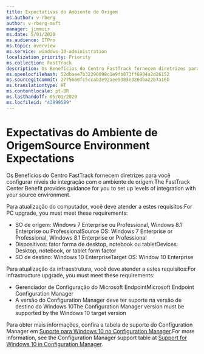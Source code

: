 ```yaml
---
title: Expectativas do Ambiente de Origem
ms.author: v-rberg
author: v-rberg-msft
manager: jimmuir
ms.date: 5/01/2020
ms.audience: ITPro
ms.topic: overview
ms.service: windows-10-administration
localization_priority: Priority
ms.collection: FastTrack
description: Os Benefícios do Centro FastTrack fornecem diretrizes para você configurar níveis de integração com o ambiente de origem para a implantação do Windows 10.
ms.openlocfilehash: 52dbaee7b32290098c1e9fb873ff6984a2d26152
ms.sourcegitcommit: 2775660fc5ccab2e92aee9383e326dba22b7a16b
ms.translationtype: HT
ms.contentlocale: pt-BR
ms.lasthandoff: 05/01/2020
ms.locfileid: "43999589"
---
```

# <a name="source-environment-expectations"></a><span data-ttu-id="221ee-103">Expectativas do Ambiente de Origem</span><span class="sxs-lookup"><span data-stu-id="221ee-103">Source Environment Expectations</span></span>

<span data-ttu-id="221ee-104">Os Benefícios do Centro FastTrack fornecem diretrizes para você configurar níveis de integração com o ambiente de origem.</span><span class="sxs-lookup"><span data-stu-id="221ee-104">The FastTrack Center Benefit provides guidance for you to set up levels of integration with your source environment.</span></span>
  
<span data-ttu-id="221ee-105">Para atualização do computador, você deve atender a estes requisitos:</span><span class="sxs-lookup"><span data-stu-id="221ee-105">For PC upgrade, you must meet these requirements:</span></span>

- <span data-ttu-id="221ee-106">SO de origem: Windows 7 Enterprise ou Professional, Windows 8.1 Enterprise ou Professional</span><span class="sxs-lookup"><span data-stu-id="221ee-106">Source OS: Windows 7 Enterprise or Professional, Windows 8.1 Enterprise or Professional</span></span>
- <span data-ttu-id="221ee-107">Dispositivos: fator forma de desktop, notebook ou tablet</span><span class="sxs-lookup"><span data-stu-id="221ee-107">Devices: Desktop, notebook, or tablet form factor</span></span>
- <span data-ttu-id="221ee-108">SO de destino: Windows 10 Enterprise</span><span class="sxs-lookup"><span data-stu-id="221ee-108">Target OS: Window 10 Enterprise</span></span>

<span data-ttu-id="221ee-109">Para atualização da infraestrutura, você deve atender a estes requisitos:</span><span class="sxs-lookup"><span data-stu-id="221ee-109">For infrastructure upgrade, you must meet these requirements:</span></span>   

- <span data-ttu-id="221ee-110">Gerenciador de Configuração do Microsoft Endpoint</span><span class="sxs-lookup"><span data-stu-id="221ee-110">Microsoft Endpoint Configuration Manager</span></span>  
- <span data-ttu-id="221ee-111">A versão do Configuration Manager deve ter suporte na versão de destino do Windows 10</span><span class="sxs-lookup"><span data-stu-id="221ee-111">The Configuration Manager version must be supported by the Windows 10 target version</span></span>

<span data-ttu-id="221ee-112">Para obter mais informações, confira a tabela de suporte do Configuration Manager em [Suporte para Windows 10 no Configuration Manager](https://docs.microsoft.com/sccm/core/plan-design/configs/support-for-windows-10).</span><span class="sxs-lookup"><span data-stu-id="221ee-112">For more information, see the Configuration Manager support table at [Support for Windows 10 in Configuration Manager](https://docs.microsoft.com/sccm/core/plan-design/configs/support-for-windows-10).</span></span>
  
